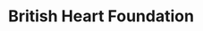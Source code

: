 ---
title: "British Heart Foundation"
url: /edinburgh/british-heart-foundation-portobello-high-street/
shop: Gebrauchtwaren
---